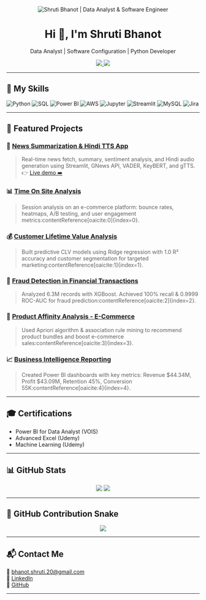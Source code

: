 <p align="center">
  <img src="https://github.com/Shuzi20/Shuzi20/assets/banner-image.png" alt="Shruti Bhanot | Data Analyst & Software Engineer" />
</p>

<h1 align="center">Hi 👋, I'm Shruti Bhanot</h1>
<p align="center">Data Analyst | Software Configuration | Python Developer</p>

<p align="center">
  <a href="https://www.linkedin.com/in/shruti-bhanot/">
    <img src="https://img.shields.io/badge/LinkedIn-Shruti%20Bhanot-blue?style=for-the-badge&logo=linkedin">
  </a>
  <a href="https://github.com/Shuzi20">
    <img src="https://img.shields.io/badge/GitHub-Shuzi20-black?style=for-the-badge&logo=github">
  </a>
</p>

---

## 🚀 My Skills

![Python](https://img.shields.io/badge/Python-3776AB?style=for-the-badge&logo=python&logoColor=white)
![SQL](https://img.shields.io/badge/SQL-4479A1?style=for-the-badge&logo=postgresql&logoColor=white)
![Power BI](https://img.shields.io/badge/PowerBI-F2C811?style=for-the-badge&logo=powerbi&logoColor=black)
![AWS](https://img.shields.io/badge/AWS-232F3E?style=for-the-badge&logo=amazonaws&logoColor=white)
![Jupyter](https://img.shields.io/badge/Jupyter-F37626?style=for-the-badge&logo=jupyter&logoColor=white)
![Streamlit](https://img.shields.io/badge/Streamlit-FF4B4B?style=for-the-badge&logo=streamlit&logoColor=white)
![MySQL](https://img.shields.io/badge/MySQL-4479A1?style=for-the-badge&logo=mysql&logoColor=white)
![Jira](https://img.shields.io/badge/Jira-0052CC?style=for-the-badge&logo=jira&logoColor=white)

---

## 📝 Featured Projects

### 📰 [News Summarization & Hindi TTS App](https://github.com/Shuzi20/News-Summarization-Hindi-TTS-App)
> Real-time news fetch, summary, sentiment analysis, and Hindi audio generation using Streamlit, GNews API, VADER, KeyBERT, and gTTS.  
👉 [Live demo ➡️](https://huggingface.co/spaces/Shuzi24/News_Summarization_and_Hindi_TTS_App)

### 📊 [Time On Site Analysis](https://github.com/Shuzi20/Time-on-site-analysis)
> Session analysis on an e-commerce platform: bounce rates, heatmaps, A/B testing, and user engagement metrics:contentReference[oaicite:0]{index=0}.

### 💰 [Customer Lifetime Value Analysis](https://github.com/Shuzi20/Customer-Life-Time-Value---E-Commerce-Sector)
> Built predictive CLV models using Ridge regression with 1.0 R² accuracy and customer segmentation for targeted marketing:contentReference[oaicite:1]{index=1}.

### 🔐 [Fraud Detection in Financial Transactions](https://github.com/Shuzi20/Fraud-Detection-in-Financial-Transaction)
> Analyzed 6.3M records with XGBoost. Achieved 100% recall & 0.9999 ROC-AUC for fraud prediction:contentReference[oaicite:2]{index=2}.

### 🛒 [Product Affinity Analysis - E-Commerce](https://github.com/Shuzi20/Product-Affinity-Analysis---E-Commerce-sector)
> Used Apriori algorithm & association rule mining to recommend product bundles and boost e-commerce sales:contentReference[oaicite:3]{index=3}.

### 📈 [Business Intelligence Reporting](https://github.com/Shuzi20/Business-Intelligence-Reporting)
> Created Power BI dashboards with key metrics: Revenue $44.34M, Profit $43.09M, Retention 45%, Conversion 55K:contentReference[oaicite:4]{index=4}.

---

## 🎓 Certifications

- Power BI for Data Analyst (VOIS)
- Advanced Excel (Udemy)
- Machine Learning (Udemy)

---

## 📊 GitHub Stats

<p align="center">
  <img src="https://github-readme-stats.vercel.app/api?username=Shuzi20&show_icons=true&theme=radical" />
  <img src="https://github-readme-stats.vercel.app/api/top-langs/?username=Shuzi20&layout=compact&theme=radical" />
</p>

---

## 🐍 GitHub Contribution Snake

<p align="center">
  <img src="https://github.com/Shuzi20/Shuzi20/blob/output/github-contribution-grid-snake.svg" />
</p>

---

## 📬 Contact Me

📧 [bhanot.shruti.20@gmail.com](mailto:bhanot.shruti.20@gmail.com)  
🔗 [LinkedIn](https://www.linkedin.com/in/shruti-bhanot/)  
🐙 [GitHub](https://github.com/Shuzi20)

---
